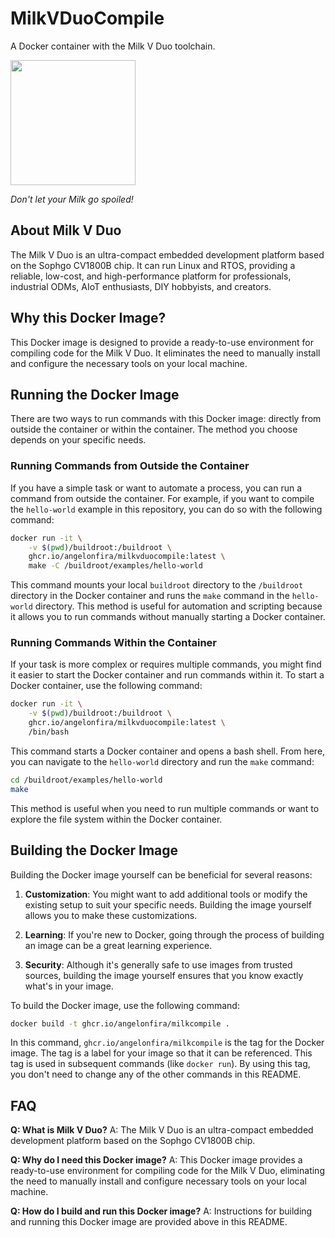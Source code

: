 # MilkVDuoCompile

A Docker container with the Milk V Duo toolchain.

<img src="https://milkv.io/assets/images/duo-v1.2-9bf1d36ef7632ffba032796978cda903.png" width="200">

*Don't let your Milk go spoiled!*

## About Milk V Duo

The Milk V Duo is an ultra-compact embedded development platform based on the
Sophgo CV1800B chip. It can run Linux and RTOS, providing a reliable, low-cost,
and high-performance platform for professionals, industrial ODMs, AIoT
enthusiasts, DIY hobbyists, and creators.

## Why this Docker Image?

This Docker image is designed to provide a ready-to-use environment for
compiling code for the Milk V Duo. It eliminates the need to manually install
and configure the necessary tools on your local machine.

## Running the Docker Image

There are two ways to run commands with this Docker image: directly from outside
the container or within the container. The method you choose depends on your
specific needs.

### Running Commands from Outside the Container

If you have a simple task or want to automate a process, you can run a command
from outside the container. For example, if you want to compile the
`hello-world` example in this repository, you can do so with the following
command:

```bash
docker run -it \
    -v $(pwd)/buildroot:/buildroot \
    ghcr.io/angelonfira/milkvduocompile:latest \
    make -C /buildroot/examples/hello-world
```

This command mounts your local `buildroot` directory to the `/buildroot`
directory in the Docker container and runs the `make` command in the
`hello-world` directory. This method is useful for automation and scripting
because it allows you to run commands without manually starting a Docker
container.

### Running Commands Within the Container

If your task is more complex or requires multiple commands, you might find it
easier to start the Docker container and run commands within it. To start a
Docker container, use the following command:

```bash
docker run -it \
    -v $(pwd)/buildroot:/buildroot \
    ghcr.io/angelonfira/milkvduocompile:latest \
    /bin/bash
```

This command starts a Docker container and opens a bash shell. From here, you
can navigate to the `hello-world` directory and run the `make` command:

```bash
cd /buildroot/examples/hello-world
make
```

This method is useful when you need to run multiple commands or want to explore
the file system within the Docker container.

## Building the Docker Image

Building the Docker image yourself can be beneficial for several reasons:

1. **Customization**: You might want to add additional tools or modify the
   existing setup to suit your specific needs. Building the image yourself
   allows you to make these customizations.

2. **Learning**: If you're new to Docker, going through the process of building
   an image can be a great learning experience.

3. **Security**: Although it's generally safe to use images from trusted
   sources, building the image yourself ensures that you know exactly what's in
   your image.

To build the Docker image, use the following command:

```bash
docker build -t ghcr.io/angelonfira/milkcompile .
```

In this command, `ghcr.io/angelonfira/milkcompile` is the tag for the Docker
image. The tag is a label for your image so that it can be referenced. This tag
is used in subsequent commands (like `docker run`). By using this tag, you don't
need to change any of the other commands in this README.

## FAQ

**Q: What is Milk V Duo?** A: The Milk V Duo is an ultra-compact embedded
development platform based on the Sophgo CV1800B chip.

**Q: Why do I need this Docker image?** A: This Docker image provides a
ready-to-use environment for compiling code for the Milk V Duo, eliminating the
need to manually install and configure necessary tools on your local machine.

**Q: How do I build and run this Docker image?** A: Instructions for building
and running this Docker image are provided above in this README.

